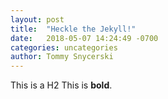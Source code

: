 ```yaml
---
layout: post
title:  "Heckle the Jekyll!"
date:   2018-05-07 14:24:49 -0700
categories: uncategories
author: Tommy Snycerski
---
```


This is a H2
This is **bold**. 
